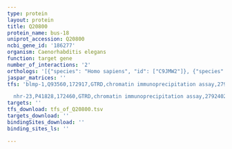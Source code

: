 ```yaml
---
type: protein
layout: protein
title: Q20800
protein_name: bus-18
uniprot_accession: Q20800
ncbi_gene_id: '186277'
organism: Caenorhabditis elegans
function: target gene
number_of_interactions: '2'
orthologs: '[{"species": "Homo sapiens", "id": ["C9JMW2"]}, {"species": "Mus musculus", "id": ["<a href=\"/protein/q3un02\">Q3UN02</a>"]}, {"species": "Rattus norvegicus", "id": ["<a href=\"/protein/d3zff4\">D3ZFF4</a>"]}]'
jaspar_matrices: ''
tfs: 'blmp-1,Q93560,172917,GTRD,chromatin immunoprecipitation assay,27924024%5Buid%5D,No

  nhr-23,P41828,172460,GTRD,chromatin immunoprecipitation assay,27924024%5Buid%5D,No'
targets: ''
tfs_download: tfs_of_Q20800.tsv
targets_download: ''
bindingSites_download: ''
binding_sites_ls: ''

---
```

